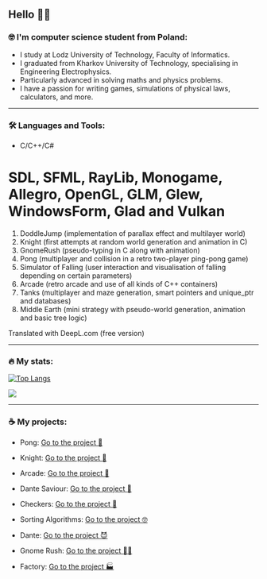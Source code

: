 ## Hello 🧏‍♂️

### 🤓 I'm computer science student from Poland:
- I study at Lodz University of Technology, Faculty of Informatics.
- I graduated from Kharkov University of Technology, specialising in Engineering Electrophysics.
- Particularly advanced in solving maths and physics problems.
- I have a passion for writing games, simulations of physical laws, calculators, and more.
---
### 🛠 Languages and Tools:
- C/C++/C#
# SDL, SFML, RayLib, Monogame, Allegro, OpenGL, GLM, Glew, WindowsForm, Glad and Vulkan 
1) DoddleJump (implementation of parallax effect and multilayer world) 
2) Knight (first attempts at random world generation and animation in C)
3) GnomeRush (pseudo-typing in C along with animation)
4) Pong (multiplayer and collision in a retro two-player ping-pong game)
5) Simulator of Falling (user interaction and visualisation of falling depending on certain parameters)
6) Arcade (retro arcade and use of all kinds of C++ containers)
7) Tanks (multiplayer and maze generation, smart pointers and unique_ptr and databases)
8) Middle Earth (mini strategy with pseudo-world generation, animation and basic tree logic)

Translated with DeepL.com (free version)

---
### 🔥 My stats:

[![Top Langs](https://github-readme-stats.vercel.app/api/top-langs/?username=Andezion)](https://github.com/anuraghazra/github-readme-stats)

![](https://leetcard.jacoblin.cool/Andezion?ext=activity)

---
### ☕ My projects: 
- Pong: [Go to the project 🏓](https://github.com/Andezion/Pong)

- Knight: [Go to the project 🤺](https://github.com/Andezion/Knight)

- Arcade: [Go to the project 🚀](https://github.com/Andezion/Arcade)

- Dante Saviour: [Go to the project 🤖](https://github.com/Andezion/GameJam)

- Checkers: [Go to the project 🎴](https://github.com/Andezion/Checkers)

- Sorting Algorithms: [Go to the project 🤓](https://github.com/Andezion/SortingAlgorithms)

- Dante: [Go to the project 😈](https://github.com/Andezion/Dante)

- Gnome Rush: [Go to the project 🧙‍♂️](https://github.com/Andezion/GnomeRush)

- Factory: [Go to the project 🏭](https://github.com/Andezion/Factory)

  
